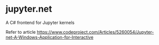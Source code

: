 # jupyter.net
A C# frontend for Jupyter kernels

Refer to article https://www.codeproject.com/Articles/5260054/Jupyter-net-A-Windows-Application-for-Interactive
